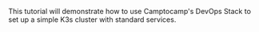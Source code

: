 This tutorial will demonstrate how to use Camptocamp's DevOps Stack
to set up a simple K3s cluster with standard services.
